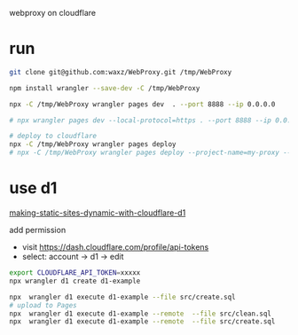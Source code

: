 webproxy on cloudflare
# run 

```bash
git clone git@github.com:waxz/WebProxy.git /tmp/WebProxy

npm install wrangler --save-dev -C /tmp/WebProxy

npx -C /tmp/WebProxy wrangler pages dev  . --port 8888 --ip 0.0.0.0

# npx wrangler pages dev --local-protocol=https . --port 8888 --ip 0.0.0.0

# deploy to cloudflare
npx -C /tmp/WebProxy wrangler pages deploy
# npx -C /tmp/WebProxy wrangler pages deploy --project-name=my-proxy --branch=main --commit-dirty=true --commit-message="Manual deploy from /tmp/WebProxy"

```

# use d1
[making-static-sites-dynamic-with-cloudflare-d1](https://blog.cloudflare.com/making-static-sites-dynamic-with-cloudflare-d1/)
 
add permission 
- visit https://dash.cloudflare.com/profile/api-tokens
- select: account -> d1 -> edit

```bash
export CLOUDFLARE_API_TOKEN=xxxxx 
npx wrangler d1 create d1-example

npx  wrangler d1 execute d1-example --file src/create.sql
# upload to Pages
npx  wrangler d1 execute d1-example --remote  --file src/clean.sql
npx  wrangler d1 execute d1-example --remote  --file src/create.sql
```

